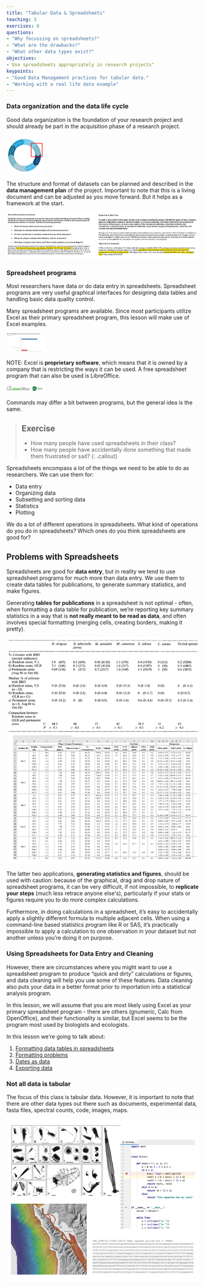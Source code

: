 ```yaml
---
title: "Tabular Data & Spreadsheets"
teaching: 5
exercises: 0
questions:
- "Why focussing on spreadsheets?"
- "What are the drawbacks?"
- "What other data types exist?"
objectives:
- Use spreadsheets appropriately in research projects"
keypoints:
- "Good Data Management practices for tabular data."
- "Working with a real life data example"
---
```


### Data organization and the data life cycle

Good data organization is the foundation of your research project and should already be part in the acquisition phase of a research project. 

<img src="../fig/data-life-cycle-acquisition.png" alt="data-life-cycle-acquisition" style="zoom:10%;" />

The structure and format of datasets can be planned and described in the **data management plan** of the project. Important to note that this is a living document and can be adjusted as you move forward. But it helps as a framework at the start. 

![dmp-data-organization](../fig/dmp-data-organization.png)

### Spreadsheet programs

Most researchers have data or do data entry in spreadsheets. Spreadsheet programs are very useful graphical interfaces for designing data tables and handling basic data quality control. 

Many spreadsheet programs are available. Since most participants utilize Excel as their primary spreadsheet program, this lesson will make use of Excel examples.

<img src="../fig/survey-results-tools.png" alt="data-types" style="zoom:10%;" />



NOTE: Excel is **proprietary software**, which means that it is owned by a company that is restricting the ways it can be used. A free spreadsheet program that can also be used is LibreOffice.



<img src="../fig/libreoffice-excel.png" alt="data-types" style="zoom:10%;" />



Commands may differ a bit between programs, but the general idea is the same.

> ## Exercise
> - How many people have used spreadsheets in their class?
> - How many people have accidentally done something that made them frustrated or sad?
> {: .callout}

Spreadsheets encompass a lot of the things we need to be able to do as researchers. We can use them for:

- Data entry
- Organizing data
- Subsetting and sorting data
- Statistics
- Plotting

We do a lot of different operations in spreadsheets. What kind of operations do you do in spreadsheets? Which ones do you think spreadsheets are good for?


## Problems with Spreadsheets

Spreadsheets are good for **data entry**, but in reality we tend to use spreadsheet programs for much more than data entry. We use them to create data tables for publications, to generate summary statistics, and make figures.

Generating **tables for publications** in a spreadsheet is not optimal - often, when formatting a data table for publication, we’re reporting key summary statistics in a way that is **not really meant to be read as data**, and often involves special formatting (merging cells, creating borders, making it pretty). 

![publication-layout](../fig/layout-publication.png)

The latter two applications, **generating statistics and figures**, should be used with caution: because of the graphical, drag and drop nature of spreadsheet programs, it can be very difficult, if not impossible, to **replicate your steps** (much less retrace anyone else's), particularly if your stats or figures require you to do more complex calculations. 

Furthermore, in doing calculations in a spreadsheet, it’s easy to accidentally apply a slightly different formula to multiple adjacent cells. When using a  command-line based statistics program like R or SAS, it’s practically impossible to apply a calculation to one observation in your  dataset but not another unless you’re doing it on purpose. 

### Using Spreadsheets for Data Entry and Cleaning

However, there are circumstances where you might want to use a spreadsheet program to produce “quick and dirty” calculations or figures, and data cleaning will help you use some of these features. Data cleaning also puts your data in a better format prior to importation into a statistical analysis program. 

In this lesson, we will assume that you are most likely using Excel as your primary spreadsheet program - there are others (gnumeric, Calc from OpenOffice), and their functionality is similar, but Excel seems to be the program most used by biologists and ecologists.

In this lesson we're going to talk about:

1. [Formatting data tables in spreadsheets](../01-format-data/)
2. [Formatting problems](../02-common-mistakes/)
3. [Dates as data](../03-dates-as-data/)
5. [Exporting data](../05-exporting-data/)



### Not all data is tabular

The focus of this class is tabular data. However, it is important to note that there are other data types out there such as documents, experimental data, fasta files, spectral counts, code, images, maps. 

<img src="../fig/other-data-types.png" alt="data-types" style="zoom:0%;" />







